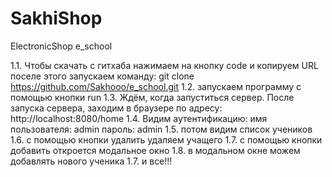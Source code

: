 # SakhiShop
ElectronicShop
e_school

1.1. Чтобы скачать с гитхаба нажимаем на кнопку code и копируем URL поселе этого запускаем команду: git clone https://github.com/Sakhooo/e_school.git 1.2. запускаем программу с помощью кнопки run 1.3. Ждём, когда запуститься сервер. После запуска сервера, заходим в браузере по адресу: http://localhost:8080/home 1.4. Видим аутентификацию: имя пользователя: admin пароль: admin 1.5. потом видим список учеников 1.6. с помощью кнопки удалить удаляем учащего 1.7. с помощью кнопки добавить откроется модальное окно 1.8. в модальном окне можем добавлять нового ученика 1.7. и все!!!
